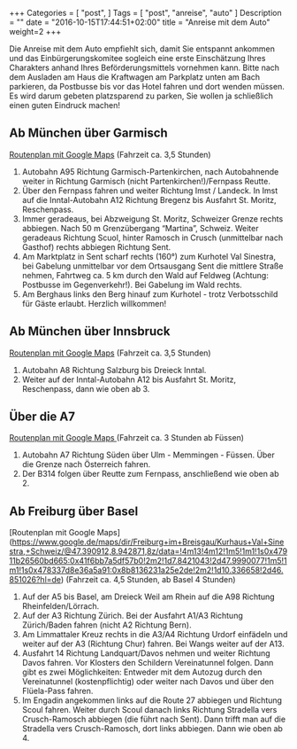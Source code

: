 +++
Categories = [
  "post",
]
Tags = [
  "post",
  "anreise",
  "auto"
]
Description = ""
date = "2016-10-15T17:44:51+02:00"
title = "Anreise mit dem Auto"
weight=2
+++

Die Anreise mit dem Auto empfiehlt sich, damit Sie entspannt ankommen und das Einbürgerungskomitee sogleich eine erste Einschätzung Ihres Charakters anhand Ihres Beförderungsmittels vornehmen kann. Bitte nach dem Ausladen am Haus die Kraftwagen am Parkplatz unten am Bach parkieren, da Postbusse bis vor das Hotel fahren und dort wenden müssen. Es wird darum gebeten platzsparend zu parken, Sie wollen ja schließlich einen guten Eindruck machen!

## Ab München über Garmisch

[Routenplan mit Google Maps](https://www.google.de/maps/dir/M%C3%BCnchen+Hauptbahnhof,+Bayerstra%C3%9Fe+10A,+80335+M%C3%BCnchen/Kurhaus+Val+Sinestra,+Schweiz/@47.476376,10.947876,8z/data=!4m13!4m12!1m5!1m1!1s0x479e75f93d8ab293:0xd5fe7137da4467b7!2m2!1d11.5577663!2d48.1404584!1m5!1m1!1s0x478337d8e36a5a91:0x8b8136231a25e2de!2m2!1d10.336658!2d46.851026?hl=de) (Fahrzeit ca. 3,5 Stunden)

 1. Autobahn A95 Richtung Garmisch-Partenkirchen, nach Autobahnende weiter in Richtung Garmisch (nicht Partenkirchen!)/Fernpass Reutte.
 2. Über den Fernpass fahren und weiter Richtung Imst / Landeck. In Imst auf die Inntal-Autobahn A12 Richtung Bregenz bis Ausfahrt St. Moritz, Reschenpass.
 3. Immer geradeaus, bei Abzweigung St. Moritz, Schweizer Grenze rechts abbiegen. Nach 50 m Grenzübergang “Martina”, Schweiz. Weiter geradeaus Richtung Scuol, hinter Ramosch in Crusch (unmittelbar nach Gasthof) rechts abbiegen Richtung Sent.
 4. Am Marktplatz in Sent scharf rechts (160°) zum Kurhotel Val Sinestra, bei Gabelung unmittelbar vor dem Ortsausgang Sent die mittlere Straße nehmen, Fahrtweg ca. 5 km durch den Wald auf Feldweg (Achtung: Postbusse im Gegenverkehr!). Bei Gabelung im Wald rechts.
 6. Am Berghaus links den Berg hinauf zum Kurhotel - trotz Verbotsschild für Gäste erlaubt.
    Herzlich willkommen!

## Ab München über Innsbruck

[Routenplan mit Google Maps](https://www.google.de/maps/dir/48.027304,11.657524/Kurhaus+Val+Sinestra,+Schweiz/@47.496792,11.071472,8z/data=!4m9!4m8!1m1!4e1!1m5!1m1!1s0x478337d8e36a5a91:0x8b8136231a25e2de!2m2!1d10.336658!2d46.851026?hl=de) (Fahrzeit ca. 3,5 Stunden)

1. Autobahn A8 Richtung Salzburg bis Dreieck Inntal.
2. Weiter auf der Inntal-Autobahn A12 bis Ausfahrt St. Moritz, Reschenpass, dann wie oben ab 3.

## Über die A7

[Routenplan mit Google Maps ](https://www.google.de/maps/dir/47.6854627,10.3687434/Kurhaus+Val+Sinestra,+Schweiz/@47.2497714,10.0490533,9z/data=!3m1!4b1!4m9!4m8!1m0!1m5!1m1!1s0x478337d8e36a5a91:0x8b8136231a25e2de!2m2!1d10.336658!2d46.851026!3e0?hl=de) (Fahrzeit ca. 3 Stunden ab Füssen)

1. Autobahn A7 Richtung Süden über Ulm - Memmingen - Füssen. Über die Grenze nach Österreich fahren.
2. Der B314 folgen über Reutte zum Fernpass, anschließend wie oben ab 2.

## Ab Freiburg über Basel

[Routenplan mit Google Maps] (https://www.google.de/maps/dir/Freiburg+im+Breisgau/Kurhaus+Val+Sinestra,+Schweiz/@47.390912,8.942871,8z/data=!4m13!4m12!1m5!1m1!1s0x47911b26560bd665:0x41f6bb7a5df57b0!2m2!1d7.8421043!2d47.9990077!1m5!1m1!1s0x478337d8e36a5a91:0x8b8136231a25e2de!2m2!1d10.336658!2d46.851026?hl=de) (Fahrzeit ca. 4,5 Stunden, ab Basel 4 Stunden)

1. Auf der A5 bis Basel, am Dreieck Weil am Rhein auf die A98 Richtung Rheinfelden/Lörrach.
2. Auf der A3 Richtung Zürich. Bei der Ausfahrt A1/A3 Richtung Zürich/Baden fahren (nicht A2 Richtung Bern).
3. Am Limmattaler Kreuz rechts in die A3/A4 Richtung Urdorf einfädeln und weiter auf der A3 (Richtung Chur) fahren. Bei Wangs weiter auf der A13.
4. Ausfahrt 14 Richtung Landquart/Davos nehmen und weiter Richtung Davos fahren. Vor Klosters den Schildern Vereinatunnel folgen. Dann gibt es zwei Möglichkeiten: Entweder mit dem Autozug durch den Vereinatunnel (kostenpflichtig) oder weiter nach Davos und über den Flüela-Pass fahren.
5. Im Engadin angekommen links auf die Route 27 abbiegen und Richtung Scoul fahren. Weiter durch Scoul danach links Richtung Stradella vers Crusch-Ramosch abbiegen (die führt nach Sent). Dann trifft man auf die Stradella vers Crusch-Ramosch, dort links abbiegen. Dann wie oben ab 4.
